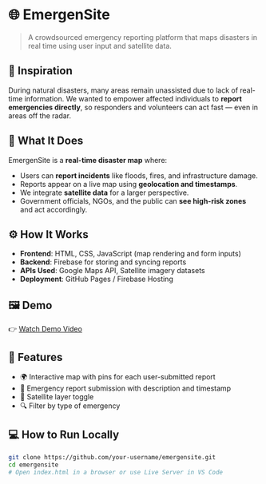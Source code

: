 # 🌐 EmergenSite

> A crowdsourced emergency reporting platform that maps disasters in real time using user input and satellite data.

## 🧠 Inspiration
During natural disasters, many areas remain unassisted due to lack of real-time information. We wanted to empower affected individuals to **report emergencies directly**, so responders and volunteers can act fast — even in areas off the radar.

## 🚀 What It Does
EmergenSite is a **real-time disaster map** where:
- Users can **report incidents** like floods, fires, and infrastructure damage.
- Reports appear on a live map using **geolocation and timestamps**.
- We integrate **satellite data** for a larger perspective.
- Government officials, NGOs, and the public can **see high-risk zones** and act accordingly.

## ⚙️ How It Works
- **Frontend**: HTML, CSS, JavaScript (map rendering and form inputs)
- **Backend**: Firebase for storing and syncing reports
- **APIs Used**: Google Maps API, Satellite imagery datasets
- **Deployment**: GitHub Pages / Firebase Hosting

## 🖼️ Demo
👉 [Watch Demo Video]([https://www.youtube.com/watch?v=CH7qxQYr4_g&ab_channel=AryamaSharma])  

## 🧩 Features
- 🌍 Interactive map with pins for each user-submitted report
- 📝 Emergency report submission with description and timestamp
- 📡 Satellite layer toggle
- 🔍 Filter by type of emergency

## 💻 How to Run Locally
```bash
git clone https://github.com/your-username/emergensite.git
cd emergensite
# Open index.html in a browser or use Live Server in VS Code
